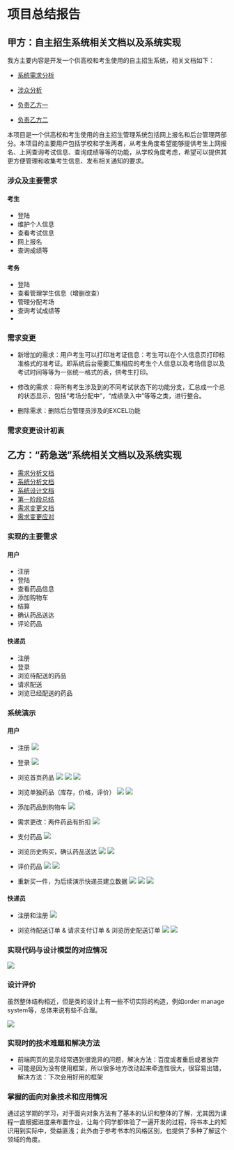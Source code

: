 # 项目总结报告

## 甲方：自主招生系统相关文档以及系统实现

我方主要内容是开发一个供高校和考生使用的自主招生系统，相关文档如下：

* [系统需求分析](https://github.com/yilinglou/OO/blob/master/homework2/%E4%BD%9C%E4%B8%9A%E4%BA%8C--%E7%B3%BB%E7%BB%9F%E9%9C%80%E6%B1%82%E5%88%86%E6%9E%90.md) 
* [涉众分析](https://github.com/yilinglou/OO/blob/master/homework3/%E4%BD%9C%E4%B8%9A%E4%B8%89--%E6%B6%89%E4%BC%97%E5%88%86%E6%9E%90.md)

* [负责乙方一](https://github.com/liberion1994/oo)
* [负责乙方二](https://github.com/pkumercury/oo)


本项目是一个供高校和考生使用的自主招生管理系统包括网上报名和后台管理两部分。本项目的主要用户包括学校和学生两者，从考生角度希望能够提供考生上网报名、上网查询考试信息、查询成绩等等的功能，从学校角度考虑，希望可以提供其更方便管理和收集考生信息、发布相关通知的要求。


### 涉众及主要需求
#### 考生  ####
- 登陆
- 维护个人信息
- 查看考试信息
- 网上报名
- 查询成绩等
#### 考务 ####
- 登陆
- 查看管理学生信息（增删改查）
- 管理分配考场
- 查询考试成绩等
- 
### 需求变更

- 新增加的需求：用户考生可以打印准考证信息：考生可以在个人信息页打印标准格式的准考证。即系统后台需要汇集相应的考生个人信息以及考场信息以及考试时间等等为一张统一格式的表，供考生打印。

- 修改的需求：将所有考生涉及到的不同考试状态下的功能分支，汇总成一个总的状态显示，包括“考场分配中”，“成绩录入中”等等之类，进行整合。

- 删除需求：删除后台管理员涉及的EXCEL功能

### 需求变更设计初衷



## 乙方：“药急送”系统相关文档以及系统实现
* [需求分析文档](https://github.com/yilinglou/OO/blob/master/homework4/%E4%BD%9C%E4%B8%9A%E5%9B%9B--%E9%9C%80%E6%B1%82%E6%8A%A5%E5%91%8A.md)
* [系统分析文档](https://github.com/yilinglou/OO/blob/master/homework5/%E4%BD%9C%E4%B8%9A%E4%BA%94--%E7%B3%BB%E7%BB%9F%E5%88%86%E6%9E%90.md) 
* [系统设计文档](https://github.com/yilinglou/OO/blob/master/homework6/%E4%BD%9C%E4%B8%9A%E5%85%AD--%E7%B3%BB%E7%BB%9F%E8%AE%BE%E8%AE%A1.md)
* [第一阶段总结](https://github.com/yilinglou/OO/blob/master/homework7/%E7%AC%AC%E4%B8%80%E9%98%B6%E6%AE%B5%E6%80%BB%E7%BB%93%E6%8A%A5%E5%91%8A.md)
* [需求变更文档](https://github.com/wcl199343/OO-Course/blob/master/%E4%BD%9C%E4%B8%9A8%EF%BC%9A%E9%9C%80%E6%B1%82%E5%8F%98%E6%9B%B4.md)
* [需求变更应对](https://github.com/yilinglou/OO/blob/master/homework9/%E9%9C%80%E6%B1%82%E5%8F%98%E6%9B%B4%E5%BA%94%E5%AF%B9%E6%96%87%E6%A1%A3.md)


### 实现的主要需求
#### 用户 ####
- 注册
- 登陆
- 查看药品信息
- 添加购物车
- 结算
- 确认药品送达
- 评论药品


#### 快递员 ####
- 注册
- 登录
- 浏览待配送的药品
- 请求配送
- 浏览已经配送的药品


### 系统演示

#### 用户
* 注册
![](pic/report/用户注册1.png)

* 登录
![](pic/report/用户登录1.png)

* 浏览首页药品
![](pic/report/浏览1.png)
![](pic/report/浏览2.png)
![](pic/report/浏览3.png)

* 浏览单独药品（库存，价格，评价）
![](pic/report/药品1.png)
![](pic/report/药品2.png)

 
* 添加药品到购物车 
![](pic/report/药品3.png)

* 需求更改：两件药品有折扣
![](pic/report/购买1.png)

* 支付药品
![](pic/report/购买1.png)

* 浏览历史购买，确认药品送达
![](pic/report/历史1.png)
![](pic/report/历史2.png)

* 评价药品
![](pic/report/评价1.png)
![](pic/report/评价2.png)


* 重新买一件，为后续演示快递员建立数据
![](pic/report/再买1.png)
![](pic/report/再买2.png)
![](pic/report/再买3.png)


#### 快递员
* 注册和注册
![](pic/report/快递员登陆1.png)

* 浏览待配送订单 & 请求支付订单 & 浏览历史配送订单
![](pic/report/配送1.png)
![](pic/report/配送2.png)


### 实现代码与设计模型的对应情况

![](pic/report/class.png)

### 设计评价
虽然整体结构相近，但是类的设计上有一些不切实际的构造，例如order manage system等，总体来说有些不合理。

![](pic/report/class.png)

### 实现时的技术难题和解决方法
* 前端网页的显示经常遇到很诡异的问题，解决方法：百度或者重启或者放弃
* 可能是因为没有使用框架，所以很多地方改动起来牵连性很大，很容易出错， 解决方法：下次会用好用的框架

### 掌握的面向对象技术和应用情况
通过这学期的学习，对于面向对象方法有了基本的认识和整体的了解，尤其因为课程一直根据进度来布置作业，让每个同学都体验了一遍开发的过程，将书本上的知识用到实际中，受益匪浅；此外由于参考书本的风格区别，也提供了多种了解这个领域的角度。
